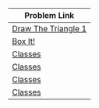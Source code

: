 | Problem Link |
| ------------------|
|[Draw The Triangle 1](https://www.hackerrank.com/challenges/draw-the-triangle-1/problem?isFullScreen=true)|
|[Box It!](https://www.hackerrank.com/challenges/box-it/problem?isFullScreen=true&h_r=next-challenge&h_v=zen)|
|[Classes](https://www.hackerrank.com/challenges/classes-objects/problem?isFullScreen=true)|
|[Classes](https://www.hackerrank.com/challenges/classes-objects/problem?isFullScreen=true)|
|[Classes](https://www.hackerrank.com/challenges/classes-objects/problem?isFullScreen=true)|
|[Classes](https://www.hackerrank.com/challenges/classes-objects/problem?isFullScreen=true)|



